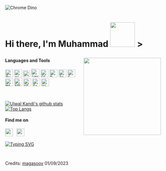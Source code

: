 <!--
**UjwalKandi/UjwalKandi** is a ✨ _special_ ✨ repository because its `README.md` (this file) appears on your GitHub profile.
-->

![Chrome Dino](https://mir-s3-cdn-cf.behance.net/project_modules/max_1200/4ff07986208593.5d9a654e92f36.gif)


<h1 align="left">Hi there, I'm Muhammad <img src="https://upload.wikimedia.org/wikipedia/commons/e/e9/Animated-Flag-Ingushetia.gif" width="80"> >


<a href="https://github.com/UjwalKandi"><img align='right' src='https://github.com/UjwalKandi/UjwalKandi/blob/changes-to-readme/svg/87202985-820dcb80-c2b6-11ea-9f56-7ec461c497c3.gif' width='250'></a></h2>






#### Languages and Tools 
<p>
  <code><img height="25" src="https://raw.githubusercontent.com/UjwalKandi/UjwalKandi/changes-to-readme/svg/python-5.svg" alt="Python"></code>
  <code><img height="25" src="https://raw.githubusercontent.com/UjwalKandi/UjwalKandi/changes-to-readme/svg/git-icon.svg" alt="git"></code>
  <code><img height="22" src="https://raw.githubusercontent.com/UjwalKandi/UjwalKandi/changes-to-readme/svg/terminal-1.svg" alt="terminal"></code>
  <code><img height="27" src="https://raw.githubusercontent.com/UjwalKandi/UjwalKandi/changes-to-readme/svg/java-4.svg" alt="java"></code>
  <code><img height="25" src="https://raw.githubusercontent.com/UjwalKandi/UjwalKandi/changes-to-readme/svg/css-3.svg" alt="CSS"></code>
  <code><img height="25" src="https://raw.githubusercontent.com/UjwalKandi/UjwalKandi/changes-to-readme/svg/r-lang.svg" alt="R"></code>
  <code><img height="25" src="https://raw.githubusercontent.com/UjwalKandi/UjwalKandi/changes-to-readme/svg/javascript.svg" alt="JavaScript"></code>
  <code><img height="25" src="https://raw.githubusercontent.com/UjwalKandi/UjwalKandi/changes-to-readme/svg/c-2975.svg" alt="C"></code>
  <code><img height="25" src="https://raw.githubusercontent.com/UjwalKandi/UjwalKandi/master/svg/Matlab_Logo.png" alt="MATLAB"></code>
  <code><img height="26" src="https://raw.githubusercontent.com/UjwalKandi/UjwalKandi/changes-to-readme/svg/sql.png" alt="SQL"></code>
  <code><img height="25" src="https://raw.githubusercontent.com/UjwalKandi/UjwalKandi/changes-to-readme/svg/html-5.svg" alt="HTML"></code>
  <code><img height="25" src="https://raw.githubusercontent.com/UjwalKandi/UjwalKandi/changes-to-readme/svg/tableau-software.svg" alt="Tableau"></code>
  <code><img height="25" src="https://raw.githubusercontent.com/UjwalKandi/UjwalKandi/changes-to-readme/svg/visual-studio-code-1.svg" alt="Visual Code Studio"></code>


</p>

<br />

[![Ujwal Kandi's github stats](https://github-readme-stats.ujwalkandi.vercel.app/api?username=UjwalKandi&count_private=true&show_icons=true&theme=blue-green&hide_rank=false&hide=stars&include_all_commits=true)](https://github.com/UjwalKandi?tab=repositories)&nbsp;&nbsp;[![Top Langs](https://github-readme-stats.ujwalkandi.vercel.app/api/top-langs/?username=UjwalKandi&layout=compact&langs_count=6&theme=blue-green)](https://github.com/UjwalKandi)


<!-- <a href=""><img height="137px" src="https://github-readme-stats.vercel.app/api?username=UjwalKandi&hide_title=true&hide_border=true&show_icons=true&include_all_commits=true&count_private=true&line_height=21&text_color=000&icon_color=000&bg_color=0,ea6161,ffc64d,fffc4d,52fa5a&theme=graywhite" />wi*quL3fcV<img height="137px" src="https://github-readme-stats.vercel.app/api/top-langs/?username=UjwalKandi&hide=html&hide_title=true&hide_border=true&layout=compact&langs_count=6&exclude_repo=comp426,Redventures-Movie-Quotes&text_color=000&icon_color=fff&bg_color=0,52fa5a,4dfcff,c64dff&theme=graywhite" /></a> -->


#### Find me on  


 
 <a href="https://instagram.com/01aushev" target="_blank"><img height="25" src="https://raw.githubusercontent.com/UjwalKandi/UjwalKandi/changes-to-readme/svg/insta%20rect.svg"></a>&nbsp;&nbsp;
 <a href="https://github.com/magasoov" target="_blank"><img height="25" src="https://raw.githubusercontent.com/UjwalKandi/UjwalKandi/changes-to-readme/svg/github%20rect.svg"></a>&nbsp;&nbsp;
 </p>

<!---Пример кода-->
[![Typing SVG](https://readme-typing-svg.herokuapp.com?color=%2336BCF7&lines=Мой+Проект)](https://magasoov.github.io/projekt/)




<br>

Credits: [magasoov](https://github.com/magasoov)
01/09/2023

